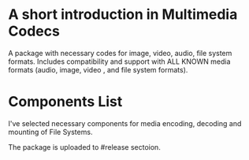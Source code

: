 # A short introduction in Multimedia Codecs
A package with necessary codes for image, video, audio, file system  formats.
Includes compatibility and support with ALL KNOWN media formats (audio, image, video , and file system formats).


# Components List

I've selected necessary components for media encoding, decoding and mounting of File Systems.

<continue is coming soon>






The package is uploaded to #release sectoion.
